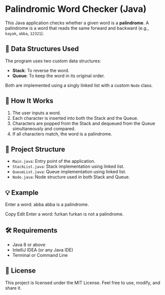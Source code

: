 # Palindromic Word Checker (Java)

This Java application checks whether a given word is a **palindrome**. A palindrome is a word that reads the same forward and backward (e.g., `kayak`, `abba`, `12321`).

## 🧠 Data Structures Used

The program uses two custom data structures:

- **Stack**: To reverse the word.
- **Queue**: To keep the word in its original order.

Both are implemented using a singly linked list with a custom `Node` class.

## 🚀 How It Works

1. The user inputs a word.
2. Each character is inserted into both the Stack and the Queue.
3. Characters are popped from the Stack and dequeued from the Queue simultaneously and compared.
4. If all characters match, the word is a palindrome.

## 📂 Project Structure

- `Main.java`: Entry point of the application.
- `StackList.java`: Stack implementation using linked list.
- `QueueList.java`: Queue implementation using linked list.
- `Node.java`: Node structure used in both Stack and Queue.

## 💡 Example

Enter a word:
abba
abba is a palindrome.

Copy
Edit
Enter a word:
furkan
furkan is not a palindrome.


## 🛠 Requirements

- Java 8 or above
- IntelliJ IDEA (or any Java IDE)
- Terminal or Command Line

## 📄 License

This project is licensed under the MIT License. Feel free to use, modify, and share it.
